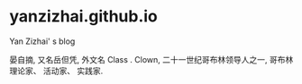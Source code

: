 # yanzizhai.github.io
Yan Zizhai' s blog

晏自摘, 又名岳但凭, 外文名 Class . Clown, 二十一世纪哥布林领导人之一, 哥布林理论家、 活动家、 实践家.
